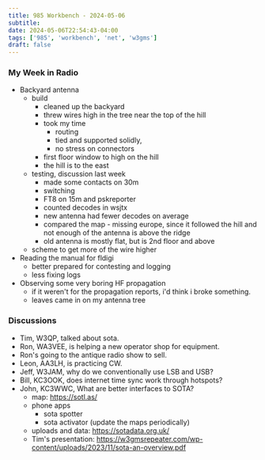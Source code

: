 ```yaml
---
title: 985 Workbench - 2024-05-06
subtitle:
date: 2024-05-06T22:54:43-04:00
tags: ['985', 'workbench', 'net', 'w3gms']
draft: false
---
```


### My Week in Radio

- Backyard antenna
  - build
    - cleaned up the backyard
    - threw wires high in the tree near the top of the hill
    - took my time
      - routing
      - tied and supported solidly,
      - no stress on connectors
    - first floor window to high on the hill
    - the hill is to the east
  - testing, discussion last week
    - made some contacts on 30m
    - switching
    - FT8 on 15m and pskreporter
    - counted decodes in wsjtx
    - new antenna had fewer decodes on average
    - compared the map - missing europe, since it followed the hill
      and not enough of the antenna is above the ridge
    - old antenna is mostly flat, but is 2nd floor and above
  - scheme to get more of the wire higher
- Reading the manual for fldigi
  - better prepared for contesting and logging
  - less fixing logs
- Observing some very boring HF propagation
  - if it weren't for the propagation reports, i'd think i broke something.
  - leaves came in on my antenna tree

### Discussions
- Tim, W3QP, talked about sota.
- Ron, WA3VEE, is helping a new operator shop for equipment.
- Ron's going to the antique radio show to sell.
- Leon, AA3LH, is practicing CW.
- Jeff, W3JAM, why do we conventionally use LSB and USB?
- Bill, KC3OOK, does internet time sync work through hotspots?
- John, KC3WWC, What are better interfaces to SOTA?
  - map: https://sotl.as/
  - phone apps
    - sota spotter
    - sota activator (update the maps periodically)
  - uploads and data: https://sotadata.org.uk/
  - Tim's presentation:
     https://w3gmsrepeater.com/wp-content/uploads/2023/11/sota-an-overview.pdf

<!--more-->
